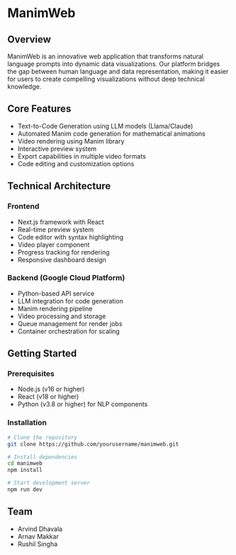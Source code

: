 # ManimWeb

## Overview
ManimWeb is an innovative web application that transforms natural language prompts into dynamic data visualizations. Our platform bridges the gap between human language and data representation, making it easier for users to create compelling visualizations without deep technical knowledge.

## Core Features
- Text-to-Code Generation using LLM models (Llama/Claude)
- Automated Manim code generation for mathematical animations
- Video rendering using Manim library
- Interactive preview system
- Export capabilities in multiple video formats
- Code editing and customization options

## Technical Architecture

### Frontend
- Next.js framework with React
- Real-time preview system
- Code editor with syntax highlighting
- Video player component
- Progress tracking for rendering
- Responsive dashboard design

### Backend (Google Cloud Platform)
- Python-based API service
- LLM integration for code generation
- Manim rendering pipeline
- Video processing and storage
- Queue management for render jobs
- Container orchestration for scaling

## Getting Started

### Prerequisites
- Node.js (v16 or higher)
- React (v18 or higher)
- Python (v3.8 or higher) for NLP components

### Installation
```bash
# Clone the repository
git clone https://github.com/yourusername/manimweb.git

# Install dependencies
cd manimweb
npm install

# Start development server
npm run dev
```

## Team
- Arvind Dhavala
- Arnav Makkar
- Rushil Singha
